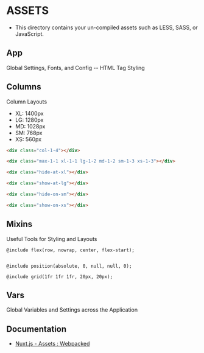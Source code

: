# ASSETS

* This directory contains your un-compiled assets such as LESS, SASS, or JavaScript.


## App
Global Settings, Fonts, and Config -- HTML Tag Styling


## Columns
Column Layouts
* XL: 1400px
* LG: 1280px
* MD: 1028px
* SM: 768px
* XS: 560px

```html
<div class="col-1-4"></div>

<div class="max-1-1 xl-1-1 lg-1-2 md-1-2 sm-1-3 xs-1-3"></div>

<div class="hide-at-xl"></div>

<div class="show-at-lg"></div>

<div class="hide-on-sm"></div>

<div class="show-on-xs"></div>
```


## Mixins
Useful Tools for Styling and Layouts

```
@include flex(row, nowrap, center, flex-start);


@include position(absolute, 0, null, null, 0);

@include grid(1fr 1fr 1fr, 20px, 20px);
```


## Vars
Global Variables and Settings across the Application


## Documentation
* [Nuxt.js - Assets : Webpacked](https://nuxtjs.org/guide/assets#webpacked)
